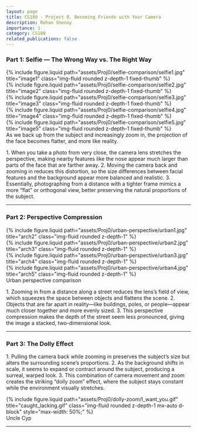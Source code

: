 ```yaml
---
layout: page
title: CS180 - Project 0. Becoming Friends with Your Camera
description: Rohan Shenoy
importance: 1
category: CS180
related_publications: false
---
```


### Part 1: Selfie — The Wrong Way vs. The Right Way

<div class="row">
  <div class="col-sm mt-3 mt-md-0">
    {% include figure.liquid path="assets/Proj0/selfie-comparison/selfie1.jpg" title="image1" class="img-fluid rounded z-depth-1 fixed-thumb" %}
  </div>
  <div class="col-sm mt-3 mt-md-0">
    {% include figure.liquid path="assets/Proj0/selfie-comparison/selfie2.jpg" title="image2" class="img-fluid rounded z-depth-1 fixed-thumb" %}
  </div>
  <div class="col-sm mt-3 mt-md-0">
    {% include figure.liquid path="assets/Proj0/selfie-comparison/selfie3.jpg" title="image3" class="img-fluid rounded z-depth-1 fixed-thumb" %}
  </div>
  <div class="col-sm mt-3 mt-md-0">
    {% include figure.liquid path="assets/Proj0/selfie-comparison/selfie4.jpg" title="image4" class="img-fluid rounded z-depth-1 fixed-thumb" %}
  </div>
  <div class="col-sm mt-3 mt-md-0">
    {% include figure.liquid path="assets/Proj0/selfie-comparison/selfie5.jpg" title="image5" class="img-fluid rounded z-depth-1 fixed-thumb" %}
  </div>
</div>

<div class="caption text-center mt-2">
  As we back up from the subject and increasingly zoom in, the projection of the face becomes flatter, and more like reality.
</div>

<p>
    1.	When you take a photo from very close, the camera lens stretches the perspective, making nearby features like the nose appear much larger than parts of the face that are farther away.
	2.	Moving the camera back and zooming in reduces this distortion, so the size differences between facial features and the background appear more balanced and realistic.
	3.	Essentially, photographing from a distance with a tighter frame mimics a more “flat” or orthogonal view, better preserving the natural proportions of the subject.
</p>

---

### Part 2: Perspective Compression

<div class="row">

  <div class="col-sm-4 mt-2 mt-md-0">
    {% include figure.liquid path="assets/Proj0/urban-perspective/urban1.jpg" title="arch2" class="img-fluid rounded z-depth-1" %}
  </div>
  <div class="col-sm-4 mt-2 mt-md-0">
    {% include figure.liquid path="assets/Proj0/urban-perspective/urban2.jpg" title="arch3" class="img-fluid rounded z-depth-1" %}
  </div>
</div>
<div class="row">
  <div class="col-sm-4 mt-2 mt-md-0">
    {% include figure.liquid path="assets/Proj0/urban-perspective/urban3.jpg" title="arch4" class="img-fluid rounded z-depth-1" %}
  </div>
  <div class="col-sm-4 mt-2 mt-md-0">
    {% include figure.liquid path="assets/Proj0/urban-perspective/urban4.jpg" title="arch5" class="img-fluid rounded z-depth-1" %}
  </div>
</div>

<div class="caption text-center mt-2">
  Urban perspective comparison
</div>

<p>
	1.	Zooming in from a distance along a street reduces the lens’s field of view, which squeezes the space between objects and flattens the scene.
	2.	Objects that are far apart in reality—like buildings, poles, or people—appear much closer together and more evenly sized.
	3.	This perspective compression makes the depth of the street seem less pronounced, giving the image a stacked, two-dimensional look.
</p>

---

### Part 3: The Dolly Effect

<p>
	1.	Pulling the camera back while zooming in preserves the subject’s size but alters the surrounding scene’s proportions.
	2.	As the background shifts in scale, it seems to expand or contract around the subject, producing a surreal, warped look.
	3.	This combination of camera movement and zoom creates the striking “dolly zoom” effect, where the subject stays constant while the environment visually stretches.
</p>

<div class="text-center my-4">
  {% include figure.liquid path="assets/Proj0/dolly-zoom/I_want_you.gif" title="caught_lacking.gif" class="img-fluid rounded z-depth-1 mx-auto d-block" style="max-width: 50%;" %}
</div>

<div class="caption text-center mt-2">
  Uncle Cyp
</div>

---

<!-- Custom CSS for thumbnails -->
<style>
.fixed-thumb img {
  height: 200px;
  object-fit: cover;
  width: 100%;
}
</style>